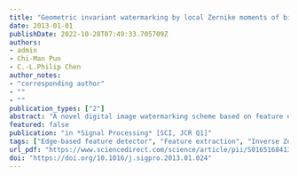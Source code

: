 ```yaml
---
title: "Geometric invariant watermarking by local Zernike moments of binary image patches"
date: 2013-01-01
publishDate: 2022-10-28T07:49:33.705709Z
authors:
- admin
- Chi-Man Pun
- C.-L.Philip Chen
author_notes:
- "corresponding author"
- ""
- ""
publication_types: ["2"]
abstract: "A novel digital image watermarking scheme based on feature extraction and local Zernike transform is proposed in this paper. We proposed a local Zernike moments based watermarking scheme where the watermarked image/region can be obtained directly by inverse Zernike Transform. An edge-based feature detector is proposed for local region extraction, with which, the distinct circular patch of given size can be extracted for watermark embedding and extraction. The extracted circular patch is decomposed into a collection of binary patches and Zernike transform is applied to the selected binary patches. Magnitudes of the local Zernike moments are calculated and modified to embed the watermarks. Experimental results show that the proposed watermarking scheme is very robust against geometric distortion such as rotation, scaling, cropping, and affine transformation; and common signal processing such as JPEG compression, median filtering, and low-pass Gaussian filtering."
featured: false
publication: "in *Signal Processing* [SCI, JCR Q1]"
tags: ["Edge-based feature detector", "Feature extraction", "Inverse Zernike transform", "Local Zernike transform"]
url_pdf: "https://www.sciencedirect.com/science/article/pii/S0165168413000418"
doi: "https://doi.org/10.1016/j.sigpro.2013.01.024"
---
```


